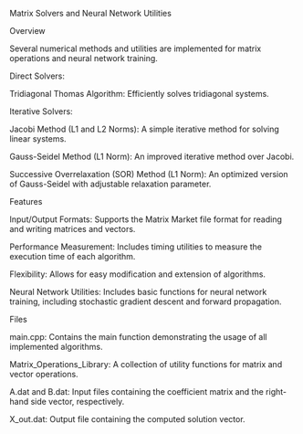 Matrix Solvers and Neural Network Utilities

Overview

Several numerical methods and utilities are implemented for matrix operations and neural network training.

Direct Solvers:

Tridiagonal Thomas Algorithm: Efficiently solves tridiagonal systems.

Iterative Solvers:

Jacobi Method (L1 and L2 Norms): A simple iterative method for solving linear systems.

Gauss-Seidel Method (L1 Norm): An improved iterative method over Jacobi.

Successive Overrelaxation (SOR) Method (L1 Norm): An optimized version of Gauss-Seidel with adjustable relaxation parameter.

Features

Input/Output Formats: Supports the Matrix Market file format for reading and writing matrices and vectors.

Performance Measurement: Includes timing utilities to measure the execution time of each algorithm.

Flexibility: Allows for easy modification and extension of algorithms.

Neural Network Utilities: Includes basic functions for neural network training, including stochastic gradient descent and forward propagation.

Files

main.cpp: Contains the main function demonstrating the usage of all implemented algorithms.

Matrix_Operations_Library: A collection of utility functions for matrix and vector operations.

A.dat and B.dat: Input files containing the coefficient matrix and the right-hand side vector, respectively.

X_out.dat: Output file containing the computed solution vector.

